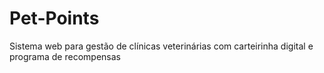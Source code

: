 # Pet-Points
Sistema web para gestão de clínicas veterinárias com carteirinha digital e programa de recompensas
